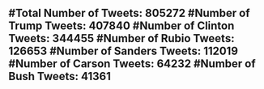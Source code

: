 #Total Number of Tweets: 805272 
#Number of Trump Tweets: 407840
#Number of Clinton Tweets: 344455
#Number of Rubio Tweets: 126653
#Number of Sanders Tweets: 112019
#Number of Carson Tweets: 64232
#Number of Bush Tweets: 41361
---
